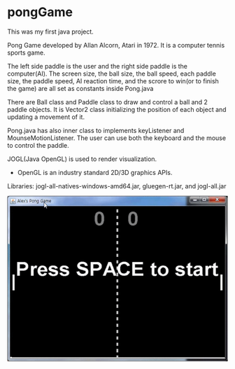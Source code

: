 # pongGame
This was my first java project.

Pong Game developed by Allan Alcorn, Atari in 1972.
It is a computer tennis sports game.

The left side paddle is the user and the right side paddle is the computer(AI).
The screen size, the ball size, the ball speed, each paddle size, the paddle speed, AI reaction time,
and the scrore to win(or to finish the game) are all set as constants inside Pong.java

There are Ball class and Paddle class to draw and control a ball and 2 paddle objects.
It is Vector2 class initializing the position of each object and updating a movement of it.

Pong.java has also inner class to implements keyListener and MounseMotionListener.
The user can use both the keyboard and the mouse to control the paddle.

JOGL(Java OpenGL) is used to render visualization.
* OpenGL is an industry standard 2D/3D graphics APIs.

Libraries: jogl-all-natives-windows-amd64.jar, gluegen-rt.jar, and jogl-all.jar 

![gif file](https://raw.githubusercontent.com/alexpark90/pongGame/master/pongPlay.gif)
